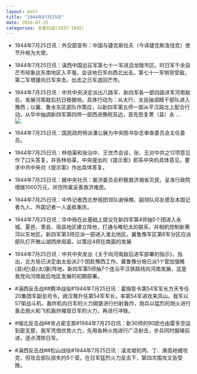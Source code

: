 ```yaml
---
layout: post
title: "1944年07月25日"
date: 2019-07-25
categories: 全面抗战(1937-1945)
---
```


<meta name="referrer" content="no-referrer" />

- 1944年7月25日讯：外交部宣布：中国与捷克斯拉夫（今译捷克斯洛伐克）使节升格为大使。 

- 1944年7月25日讯：滇西中国远征军第七十一军进迫龙陵市区。时日军千余自芒市经象达东南地区入平戛，会该地日军向西北出击。第七十一军侧背受敌，第二军增援向日军夹击。出击之日军退回芒市。 

- 1944年7月25日讯：中共中央决定派出八路军、新四军各一部四路进军河南敌后，发展河南敌后抗日根据地。具体行动为：从太行、太岳抽调精干部队进入豫西；以冀、鲁水东区部队作策应，以新四军第五师一部从平汉路北上配合行动。从华中抽调新四军第四师一部西进豫皖苏边，首先恢复萧（县）永 ... <br/><img src="https://wx4.sinaimg.cn/large/aca367d8ly1g5cc54r8kbj20c809z74c.jpg" />

- 1944年7月25日讯：国民政府特派潘公展为中央图书杂志审查委员会主任委员。 

- 1944年7月25日讯：林伯渠和张治中、王世杰会谈，张、王对中共之12项意见作了口头答复，并告林伯渠，中央提出的《提示案》即系中央的具体意见，要求中共中央对《提示案》作出具体答复。 

- 1944年7月25日讯：据中央社讯：赈济委员会积极救济湘省灾民，呈准行政院增拨1000万元，并饬所属妥善救济难民。 

- 1944年7月25日讯：中外记者西北参观团领队谢保樵、副领队邓友德及本国记者九人、外国记者一人返抵重庆。 

- 1944年7月25日讯：华中局在此基础上提议在新四军第4师抽5个团进入永城、夏邑、萧县、宿县地区建立阵地，打通与睢杞太的联系，并相机控制新黄河以东地区。新四军第3师应派一部进入淮北地区。冀鲁豫军区第6军分区应派部队打开微山湖西岸局面，以策应4师在南面的发展 

- 1944年7月25日讯：中共中央发出《关于向河南敌后进军部署的指示》，指出，北方局已决定由太岳派2个团赴豫西工作。冀鲁豫分局已派1个营加强睢(县)杞(县)太(康)阵地，新四军第5师抽7个连沿平汉铁路线向河南发展，这是我党向河南敌后地区发展的初期部署。 

- #滇西反击战##腾冲战役#1944年7月25日讯：霍揆彰令第54军军长方天专任20集团军副总司令，阙汉骞升任第54军军长，率第54军进攻来凤山。我军以57架战斗机、轰炸机向日军的火力碉堡进行扫射轰炸，炮兵以猛烈的炮火进行轰击炮火和飞机轰炸摧毁日军的火力，再进行冲锋。 

- #缅北反击战##攻占密支那#1944年7月25日讯：新30师的90团也由雷多空运到密支那，我军凭借优势火力，先用各种火炮进行广泛射击，步兵同时掘壕前进，逐点清除日军。 

- #滇西反击战##松山战役#1944年7月25日讯：滚龙坡的丙、丁、庚高地被攻克，但攻击部队损失约5个营。在日军猛烈火力反击下，第四次围攻又告受挫。 

